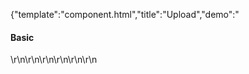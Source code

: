 {"template":"component.html","title":"Upload","demo":"<h4>Basic</h4>\r\n\r\n<!-- START: FIRSTDEMO -->\r\n\r\n<style>\r\n  .filelists { margin: 20px 0; }\r\n  .filelists h5 { margin: 10px 0 0; }\r\n  .filelists .cancel_all { color: red; cursor: pointer; clear: both; font-size: 10px; margin: 0; text-transform: uppercase; }\r\n  .filelist { margin: 0; padding: 10px 0; }\r\n  .filelist li { background: #fff; border-bottom: 1px solid #ECEFF1; font-size: 14px; list-style: none; padding: 5px; position: relative; }\n  .filelist li:before { display: none !important; } /* main site demos */\n  .filelist li .bar { background: #eceff1; content: ''; height: 100%; left: 0; position: absolute; top: 0; width: 0; z-index: 0;\r\n    -webkit-transition: width 0.1s linear;\r\n        transition: width 0.1s linear;\r\n  }\r\n  .filelist li .content { display: block; overflow: hidden; position: relative; z-index: 1; }\r\n  .filelist li .file { color: #455A64; float: left; display: block; overflow: hidden; text-overflow: ellipsis; max-width: 50%; white-space: nowrap; }\r\n  .filelist li .progress { color: #B0BEC5; display: block; float: right; font-size: 10px; text-transform: uppercase; }\r\n  .filelist li .cancel { color: red; cursor: pointer; display: block; float: right; font-size: 10px; margin: 0 0 0 10px; text-transform: uppercase; }\r\n  .filelist li.error .file { color: red; }\r\n  .filelist li.error .progress { color: red; }\r\n  .filelist li.error .cancel { display: none; }\r\n</style>\r\n\r\n<script>\r\n  $(function() {\r\n    $(\".upload\").upload({\r\n      maxSize: 1073741824,\r\n      beforeSend: onBeforeSend\r\n    }).on(\"start.upload\", onStart)\r\n      .on(\"complete.upload\", onComplete)\r\n      .on(\"filestart.upload\", onFileStart)\r\n      .on(\"fileprogress.upload\", onFileProgress)\r\n      .on(\"filecomplete.upload\", onFileComplete)\r\n      .on(\"fileerror.upload\", onFileError)\r\n      .on(\"chunkstart.upload\", onChunkStart)\r\n      .on(\"chunkprogress.upload\", onChunkProgress)\r\n      .on(\"chunkcomplete.upload\", onChunkComplete)\r\n      .on(\"chunkerror.upload\", onChunkError)\r\n      .on(\"queued.upload\", onQueued);\r\n\r\n    $(\".filelist.queue\").on(\"click\", \".cancel\", onCancel);\r\n    $(\".cancel_all\").on(\"click\", onCancelAll);\r\n  });\r\n\r\n  function onCancel(e) {\r\n    console.log(\"Cancel\");\r\n    var index = $(this).parents(\"li\").data(\"index\");\r\n    $(this).parents(\"form\").find(\".upload\").upload(\"abort\", parseInt(index, 10));\r\n  }\r\n\r\n  function onCancelAll(e) {\r\n    console.log(\"Cancel All\");\r\n    $(this).parents(\"form\").find(\".upload\").upload(\"abort\");\r\n  }\r\n\r\n  function onBeforeSend(formData, file) {\r\n    console.log(\"Before Send\");\r\n    formData.append(\"test_field\", \"test_value\");\r\n    // return (file.name.indexOf(\".jpg\") < -1) ? false : formData; // cancel all jpgs\r\n    return formData;\r\n  }\r\n\r\n  function onQueued(e, files) {\r\n    console.log(\"Queued\");\r\n    var html = '';\r\n    for (var i = 0; i < files.length; i++) {\r\n      html += '<li data-index=\"' + files[i].index + '\"><span class=\"content\"><span class=\"file\">' + files[i].name + '</span><span class=\"cancel\">Cancel</span><span class=\"progress\">Queued</span></span><span class=\"bar\"></span></li>';\r\n    }\r\n\r\n    $(this).parents(\"form\").find(\".filelist.queue\")\r\n      .append(html);\r\n  }\r\n\r\n  function onStart(e, files) {\r\n    console.log(\"Start\");\r\n    $(this).parents(\"form\").find(\".filelist.queue\")\r\n      .find(\"li\")\r\n      .find(\".progress\").text(\"Waiting\");\r\n  }\r\n\r\n  function onComplete(e) {\r\n    console.log(\"Complete\");\r\n    // All done!\r\n  }\r\n\r\n  function onFileStart(e, file) {\r\n    console.log(\"File Start\");\r\n    $(this).parents(\"form\").find(\".filelist.queue\")\r\n      .find(\"li[data-index=\" + file.index + \"]\")\r\n      .find(\".progress\").text(\"0%\");\r\n  }\r\n\r\n  function onFileProgress(e, file, percent) {\r\n    console.log(\"File Progress\");\r\n    var $file = $(this).parents(\"form\").find(\".filelist.queue\").find(\"li[data-index=\" + file.index + \"]\");\r\n\r\n    $file.find(\".progress\").text(percent + \"%\")\r\n    $file.find(\".bar\").css(\"width\", percent + \"%\");\r\n  }\r\n\r\n  function onFileComplete(e, file, response) {\r\n    console.log(\"File Complete\");\r\n    if (response.trim() === \"\" || response.toLowerCase().indexOf(\"error\") > -1) {\r\n      $(this).parents(\"form\").find(\".filelist.queue\")\r\n        .find(\"li[data-index=\" + file.index + \"]\").addClass(\"error\")\r\n        .find(\".progress\").text(response.trim());\r\n    } else {\r\n      var $target = $(this).parents(\"form\").find(\".filelist.queue\").find(\"li[data-index=\" + file.index + \"]\");\r\n      $target.find(\".file\").text(file.name);\r\n      $target.find(\".progress\").remove();\r\n      $target.find(\".cancel\").remove();\r\n      $target.appendTo( $(this).parents(\"form\").find(\".filelist.complete\") );\r\n    }\r\n  }\r\n\r\n  function onFileError(e, file, error) {\r\n    console.log(\"File Error\");\r\n    $(this).parents(\"form\").find(\".filelist.queue\")\r\n      .find(\"li[data-index=\" + file.index + \"]\").addClass(\"error\")\r\n      .find(\".progress\").text(\"Error: \" + error);\r\n  }\r\n\r\n  function onChunkStart(e, file) {\r\n    console.log(\"Chunk Start\");\r\n  }\r\n\r\n  function onChunkProgress(e, file, percent) {\r\n    console.log(\"Chunk Progress\");\r\n  }\r\n\r\n  function onChunkComplete(e, file, response) {\r\n    console.log(\"Chunk Complete\");\r\n  }\r\n\r\n  function onChunkError(e, file, error) {\r\n    console.log(\"Chunk Error\");\r\n  }\r\n</script>\r\n\r\n<div class=\"demo_container\">\r\n  <div class=\"demo_example\">\r\n    <form action=\"#\" method=\"GET\" class=\"form demo_form\">\r\n      <div class=\"upload\" data-upload-options='{\"action\":\"../_extra/upload-target.php\"}'></div>\n      <div class=\"filelists\">\r\n        <h5>Complete</h5>\r\n        <ol class=\"filelist complete\">\r\n        </ol>\r\n        <h5>Queued</h5>\r\n        <ol class=\"filelist queue\">\r\n        </ol>\r\n        <span class=\"cancel_all\">Cancel All</span>\r\n      </div>\r\n    </form>\r\n  </div>\r\n  <div class=\"demo_code\">\r\n    <pre><code class=\"language-html\">&lt;div class=&quot;upload&quot;&gt;&lt;/div&gt;</code></pre>\r\n    <pre><code class=\"language-javascript\">$(\".upload\").upload({\r\n  action: \"//example.com/handle-upload.php\"\r\n});</code></pre>\r\n  </div>\r\n</div>\r\n\r\n<!-- END: FIRSTDEMO -->\r\n\r\n<h4>Chunked Uploads</h4>\r\n<div class=\"demo_container\">\r\n  <div class=\"demo_example\">\r\n    <form action=\"#\" method=\"GET\" class=\"form demo_form\">\r\n      <div class=\"upload\" data-upload-options='{\"action\":\"../_extra/upload-chunked.php\",\"chunked\":true}'></div>\n      <div class=\"filelists\">\r\n        <h5>Complete</h5>\r\n        <ol class=\"filelist complete\">\r\n        </ol>\r\n        <h5>Queued</h5>\r\n        <ol class=\"filelist queue\">\r\n        </ol>\r\n        <span class=\"cancel_all\">Cancel All</span>\r\n      </div>\r\n    </form>\r\n  </div>\r\n  <div class=\"demo_code\">\r\n    <pre><code class=\"language-html\">&lt;div class=&quot;upload&quot;&gt;&lt;/div&gt;</code></pre>\r\n    <pre><code class=\"language-javascript\">$(\".upload\").upload({\r\n  action: \"//example.com/handle-chunked-upload.php\",\r\n  chunked: true\r\n});</code></pre>\r\n  </div>\r\n</div>\r\n\r\n<h4>No Theme</h4>\r\n<div class=\"demo_container\">\r\n  <div class=\"demo_example\">\r\n    <form action=\"#\" method=\"GET\" class=\"form demo_form\">\r\n      <div class=\"upload\" data-upload-options='{\"action\":\"../_extra/upload-target.php\",\"theme\":\"\"}'></div>\r\n      <div class=\"filelists\">\r\n        <h5>Complete</h5>\r\n        <ol class=\"filelist complete\">\r\n        </ol>\r\n        <h5>Queued</h5>\r\n        <ol class=\"filelist queue\">\r\n        </ol>\r\n        <span class=\"cancel_all\">Cancel All</span>\r\n      </div>\r\n    </form>\r\n  </div>\r\n  <div class=\"demo_code\">\r\n    <pre><code class=\"language-html\">&lt;div class=&quot;upload&quot;&gt;&lt;/div&gt;</code></pre>\r\n    <pre><code class=\"language-javascript\">$(\".upload\").upload({\r\n  action: \"//example.com/handle-upload.php\",\r\n  theme: \"\"\r\n});</code></pre>\r\n  </div>\r\n</div>\r\n","asset_root":"../","year":2017}

 #Upload Demo
<p class="back_link"><a href="https://formstone.it/components/upload">View Documentation</a></p>